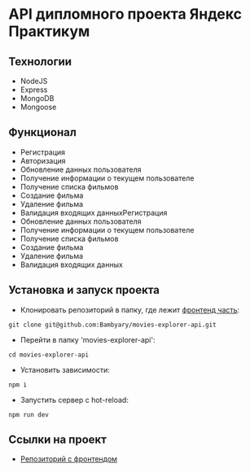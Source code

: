 # API дипломного проекта  Яндекс Практикум

## Технологии

* NodeJS
* Express
* MongoDB
* Mongoose

## Функционал

* Регистрация
* Авторизация
* Обновление данных пользователя
* Получение информации о текущем пользователе
* Получение списка фильмов
* Создание фильма
* Удаление фильма
* Валидация входящих данныхРегистрация
* Обновление данных пользователя
* Получение информации о текущем пользователе
* Получение списка фильмов
* Создание фильма
* Удаление фильма
* Валидация входящих данных

## Установка и запуск проекта

* Клонировать репозиторий в папку, где лежит [фронтенд часть](https://github.com/SorokinaMarina/movies-explorer-frontend):

`git clone git@github.com:Bambyary/movies-explorer-api.git`

* Перейти в папку 'movies-explorer-api':
  
`cd movies-explorer-api`

* Установить зависимости:

`npm i`

* Запустить сервер с hot-reload:

`npm run dev`

## Ссылки на проект

* [Репозиторий с фронтендом](https://github.com/SorokinaMarina/movies-explorer-frontend)
